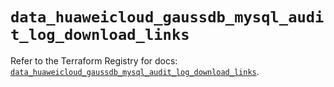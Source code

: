 # `data_huaweicloud_gaussdb_mysql_audit_log_download_links`

Refer to the Terraform Registry for docs: [`data_huaweicloud_gaussdb_mysql_audit_log_download_links`](https://registry.terraform.io/providers/huaweicloud/huaweicloud/1.71.1/docs/data-sources/gaussdb_mysql_audit_log_download_links).
